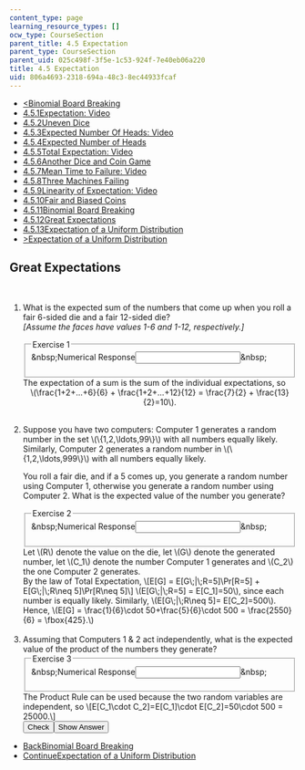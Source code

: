 ```yaml
---
content_type: page
learning_resource_types: []
ocw_type: CourseSection
parent_title: 4.5 Expectation
parent_type: CourseSection
parent_uid: 025c498f-3f5e-1c53-924f-7e40eb06a220
title: 4.5 Expectation
uid: 806a4693-2318-694a-48c3-8ec44933fcaf
---
```

<ul class="navigation pagination"><li id="top_bck_btn"><a href='/courses/electrical-engineering-and-computer-science/6-042j-mathematics-for-computer-science-spring-2015/probability/tp13-1/vertical-49116fd8c065';><<span>Binomial Board Breaking</span></a></li><li id="flp_btn_1" ><a href='/courses/electrical-engineering-and-computer-science/6-042j-mathematics-for-computer-science-spring-2015/probability/tp13-1'>4.5.1<span>Expectation: Video</span></a></li><li id="flp_btn_2" ><a href='/courses/electrical-engineering-and-computer-science/6-042j-mathematics-for-computer-science-spring-2015/probability/tp13-1/vertical-d324b518e79a'>4.5.2<span>Uneven Dice</span></a></li><li id="flp_btn_3" ><a href='/courses/electrical-engineering-and-computer-science/6-042j-mathematics-for-computer-science-spring-2015/probability/tp13-1/vertical-07d1783f0da3'>4.5.3<span>Expected Number Of Heads: Video</span></a></li><li id="flp_btn_4" ><a href='/courses/electrical-engineering-and-computer-science/6-042j-mathematics-for-computer-science-spring-2015/probability/tp13-1/vertical-932dca21218a'>4.5.4<span>Expected Number of Heads</span></a></li><li id="flp_btn_5" ><a href='/courses/electrical-engineering-and-computer-science/6-042j-mathematics-for-computer-science-spring-2015/probability/tp13-1/vertical-6913b2097610'>4.5.5<span>Total Expectation: Video</span></a></li><li id="flp_btn_6" ><a href='/courses/electrical-engineering-and-computer-science/6-042j-mathematics-for-computer-science-spring-2015/probability/tp13-1/vertical-3506cf32b49b'>4.5.6<span>Another Dice and Coin Game</span></a></li><li id="flp_btn_7" ><a href='/courses/electrical-engineering-and-computer-science/6-042j-mathematics-for-computer-science-spring-2015/probability/tp13-1/vertical-e8dee31ddd76'>4.5.7<span>Mean Time to Failure: Video</span></a></li><li id="flp_btn_8" ><a href='/courses/electrical-engineering-and-computer-science/6-042j-mathematics-for-computer-science-spring-2015/probability/tp13-1/vertical-f2cac6de0392'>4.5.8<span>Three Machines Failing</span></a></li><li id="flp_btn_9" ><a href='/courses/electrical-engineering-and-computer-science/6-042j-mathematics-for-computer-science-spring-2015/probability/tp13-1/vertical-49ea207a6233'>4.5.9<span>Linearity of Expectation: Video</span></a></li><li id="flp_btn_10" ><a href='/courses/electrical-engineering-and-computer-science/6-042j-mathematics-for-computer-science-spring-2015/probability/tp13-1/vertical-4f20b89f006a'>4.5.10<span>Fair and Biased Coins</span></a></li><li id="flp_btn_11" ><a href='/courses/electrical-engineering-and-computer-science/6-042j-mathematics-for-computer-science-spring-2015/probability/tp13-1/vertical-49116fd8c065'>4.5.11<span>Binomial Board Breaking</span></a></li><li id="flp_btn_12" class="button_selected"><a href='/courses/electrical-engineering-and-computer-science/6-042j-mathematics-for-computer-science-spring-2015/probability/tp13-1/vertical-88fafb62d4f8'>4.5.12<span>Great Expectations</span></a></li><li id="flp_btn_13" ><a href='/courses/electrical-engineering-and-computer-science/6-042j-mathematics-for-computer-science-spring-2015/probability/tp13-1/vertical-0a1dc9049ff4'>4.5.13<span>Expectation of a Uniform Distribution</span></a></li><li id="top_continue_btn"><a href='/courses/electrical-engineering-and-computer-science/6-042j-mathematics-for-computer-science-spring-2015/probability/tp13-1/vertical-0a1dc9049ff4';>><span>Expectation of a Uniform Distribution</span></a></li></ul><h2 class="subhead">Great Expectations</h2><div class="self_assessment">
<br display_name="Great Expectations" url_name="Great_Expectations_0" />
<p display_name="Great Expectations" url_name="Great_Expectations_1">
<ol display_name="Great Expectations" url_name="Great_Expectations_2">
<li>
<div id="Q1_div" class="problem_question"><p>
        What is the expected sum of the numbers that come up when you roll a fair 6-sided die and a fair 12-sided die? <br /> <i>[Assume the faces have values 1-6 and 1-12, respectively.]</i>
</p><fieldset><legend class="visually-hidden">Exercise 1</legend><div class="choice"><label id="Q1_label"><span id="Q1_aria_status" tabindex="-1" class="visually-hidden">&amp;nbsp;</span><span class="visually-hidden">Numerical Response</span><input type="text" id="Q1_input" value="" onkeypress="numericTypedOrDropDownSelected(1)" class="problem_text_input"><input type="hidden" id="Q1_ans" value="10"><input type="hidden" id="Q1_tolerance" value="0.0001"><span id="Q1_normal_status" class="nostatus" aria-hidden="true">&amp;nbsp;</span></label></div><p id="S1_ans" tabindex="-1" class="problem_answer"></p></fieldset></div><div id="S1_div" class="problem_solution" tabindex="-1">The expectation of a sum is the sum of the individual expectations, so
        <center>\(\frac{1+2+...+6}{6} + \frac{1+2+...+12}{12} = \frac{7}{2} + \frac{13}{2}=10\).</center>
</div></li>
<br />
<li>
<p>
      Suppose you have two computers: Computer 1 generates a random number in the set \(\{1,2,\ldots,99\}\) with all numbers equally likely.
      Similarly, Computer 2 generates a random number in \(\{1,2,\ldots,999\}\) with all numbers equally likely.
      </p>
<div id="Q2_div" class="problem_question"><p>
        You roll a fair die, and if a 5 comes up, you generate a random number using Computer 1,
        otherwise you generate a random number using Computer 2. What is the expected value of the number you generate?
      </p><fieldset><legend class="visually-hidden">Exercise 2</legend><div class="choice"><label id="Q2_label"><span id="Q2_aria_status" tabindex="-1" class="visually-hidden">&amp;nbsp;</span><span class="visually-hidden">Numerical Response</span><input type="text" id="Q2_input" value="" onkeypress="numericTypedOrDropDownSelected(2)" class="problem_text_input"><input type="hidden" id="Q2_ans" value="425"><input type="hidden" id="Q2_tolerance" value="0.0001"><span id="Q2_normal_status" class="nostatus" aria-hidden="true">&amp;nbsp;</span></label></div><p id="S2_ans" tabindex="-1" class="problem_answer"></p></fieldset></div><div id="S2_div" class="problem_solution" tabindex="-1">
          Let \(R\) denote the value on the die, let \(G\) denote the generated number,
          let \(C_1\) denote the number Computer 1 generates and \(C_2\) the one Computer 2 generates. <br />
        By the law of Total Expectation,
          \[E[G] = E[G\;|\;R=5]\Pr[R=5]  + E[G\;|\;R\neq 5]\Pr[R\neq 5]\]
          \(E[G\;|\;R=5] = E[C_1]=50\), since each number is equally likely.
          Similarly, \(E[G\;|\;R\neq 5]= E[C_2]=500\). Hence,
          \(E[G] = \frac{1}{6}\cdot 50+\frac{5}{6}\cdot 500 = \frac{2550}{6} = \fbox{425}.\)
      </div></li>
<br />
<li>
      Assuming that Computers 1 &amp; 2 act independently, what is the expected value of the product of the numbers they generate?
      <br />
<div id="Q3_div" class="problem_question"><fieldset><legend class="visually-hidden">Exercise 3</legend><div class="choice"><label id="Q3_label"><span id="Q3_aria_status" tabindex="-1" class="visually-hidden">&amp;nbsp;</span><span class="visually-hidden">Numerical Response</span><input type="text" id="Q3_input" value="" onkeypress="numericTypedOrDropDownSelected(3)" class="problem_text_input"><input type="hidden" id="Q3_ans" value="25000"><input type="hidden" id="Q3_tolerance" value="0.01"><span id="Q3_normal_status" class="nostatus" aria-hidden="true">&amp;nbsp;</span></label></div><p id="S3_ans" tabindex="-1" class="problem_answer"></p></fieldset></div><div id="S3_div" class="problem_solution" tabindex="-1">
        The Product Rule can be used because the two random variables are independent, so
        \[E[C_1\cdot C_2]=E[C_1]\cdot E[C_2]=50\cdot 500 = 25000.\]
      </div><div class="action"><button id="Q1_button" onclick="checkAnswer({1: 'numerical', 2: 'numerical', 3: 'numerical'})" class="problem_mo_button">Check</button><button id="Q1_button_show" onclick="showHideSolution({1: 'numerical', 2: 'numerical', 3: 'numerical'}, 1, [1, 2, 3])" class="problem_mo_button">Show Answer</button></div></li>
</ol>
</p></div><ul class="navigation progress"><li id="bck_btn"><a href='/courses/electrical-engineering-and-computer-science/6-042j-mathematics-for-computer-science-spring-2015/probability/tp13-1/vertical-49116fd8c065';>Back<span>Binomial Board Breaking</span></a></li><li id="continue_btn"><a href='/courses/electrical-engineering-and-computer-science/6-042j-mathematics-for-computer-science-spring-2015/probability/tp13-1/vertical-0a1dc9049ff4';>Continue<span>Expectation of a Uniform Distribution</span></a></li></ul>